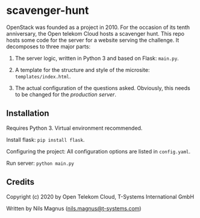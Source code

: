 # scavenger-hunt

OpenStack was founded as a project in 2010. For the occasion of its
tenth anniversary, the Open telekom Cloud hosts a scavenger hunt. This
repo hosts some code for the server for a website serving the
challenge. It decomposes to three major parts:

1. The server logic, written in Python 3 and based on Flask: `main.py`.

2. A template for the structure and style of the microsite:
   `templates/index.html`.

3. The actual configuration of the questions asked. Obviously, this
   needs to be changed for the _production server_.

## Installation

Requires Python 3. Virtual environment recommended.

Install flask: `pip install flask`.

Configuring the project: All configuration options are listed in `config.yaml`.

Run server: `python main.py`

## Credits

Copyright (c) 2020 by Open Telekom Cloud, T-Systems International GmbH

Written by Nils Magnus (nils.magnus@t-systems.com)
